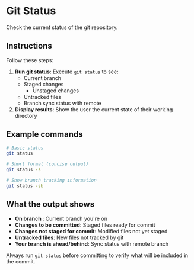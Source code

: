 # Git Status

Check the current status of the git repository.

## Instructions

Follow these steps:

1. **Run git status**: Execute `git status` to see:
   - Current branch
   - Staged changes
      - Unstaged changes
   - Untracked files
   - Branch sync status with remote
2. **Display results**: Show the user the current state of their working directory

## Example commands

```bash
# Basic status
git status

# Short format (concise output)
git status -s

# Show branch tracking information
git status -sb
```

## What the output shows

- **On branch <name>**: Current branch you're on
- **Changes to be committed**: Staged files ready for commit
- **Changes not staged for commit**: Modified files not yet staged
- **Untracked files**: New files not tracked by git
- **Your branch is ahead/behind**: Sync status with remote branch

Always run `git status` before committing to verify what will be included in the commit.